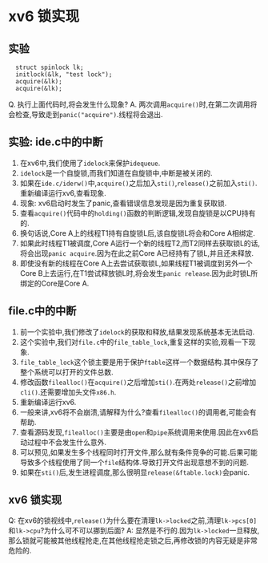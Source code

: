 # xv6 锁实现
## 实验
```
  struct spinlock lk;
  initlock(&lk, "test lock");
  acquire(&lk);
  acquire(&lk);
```
Q. 执行上面代码时,将会发生什么现象?
A. 两次调用`acquire()`时,在第二次调用将会检查,导致走到`panic("acquire")`.线程将会退出.

## 实验: ide.c中的中断
1. 在xv6中,我们使用了`idelock`来保护`idequeue`.
2. `idelock`是一个自旋锁,而我们知道在自旋锁中,中断是被关闭的.
3. 如果在`ide.c/iderw()`中,`acquire()`之后加入`sti()`,`release()`之前加入`sti()`.重新编译运行xv6,查看现象.
4. 现象: xv6启动时发生了panic,查看错误信息发现是因为重复获取锁.
5. 查看`acquire()`代码中的`holding()`函数的判断逻辑,发现自旋锁是以CPU持有的.
6. 换句话说,Core A上的线程T1持有自旋锁L后,该自旋锁L将会和Core A相绑定.
7. 如果此时线程T1被调度,Core A运行一个新的线程T2,而T2同样去获取锁L的话,将会出现`panic acquire`.因为在此之前Core A已经持有了锁L,并且还未释放.
8. 即使没有新的线程在Core A上去尝试获取锁L,如果线程T1被调度到另外一个Core B上去运行,在T1尝试释放锁L时,将会发生`panic release`.因为此时锁L所绑定的Core是Core A.

## file.c中的中断
1. 前一个实验中,我们修改了`idelock`的获取和释放,结果发现系统基本无法启动.
2. 这个实验中,我们对`file.c`中的`file_table_lock`,重复这样的实验,观看一下现象.
3. `file_table_lock`这个锁主要是用于保护`ftable`这样一个数据结构.其中保存了整个系统可以打开的文件总数.
4. 修改函数`filealloc()`在`acquire()`之后增加`sti()`.在两处`release()`之前增加`cli()`.还需要增加头文件`x86.h`.
5. 重新编译运行xv6.
6. 一般来讲,xv6将不会崩溃,请解释为什么?查看`filealloc()`的调用者,可能会有帮助.
7. 查看源码发现,`filealloc()`主要是由`open`和`pipe`系统调用来使用.因此在xv6启动过程中不会发生什么意外.
8. 可以预见,如果发生多个线程同时打开文件,那么就有条件竞争的可能.后果可能导致多个线程使用了同一个`file`结构体.导致打开文件出现意想不到的问题.
9. 如果在`sti()`后,发生进程调度,那么很明显`release(&ftable.lock)`会panic.

## xv6 锁实现
Q: 在xv6的锁视线中,`release()`为什么要在清理`lk->locked`之前,清理`lk->pcs[0]`和`lk->cpu`?为什么可不可以挪到后面?
A: 显然是不行的.因为`lk->locked`一旦释放,那么锁就可能被其他线程抢走,在其他线程抢走锁之后,再修改锁的内容无疑是非常危险的.
